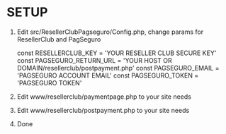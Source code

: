 SETUP
=====

1. Edit src/ResellerClubPagseguro/Config.php, change params for ResellerClub and PagSeguro

    const RESELLERCLUB_KEY = 'YOUR RESELLER CLUB SECURE KEY'
    const PAGSEGURO_RETURN_URL = 'YOUR HOST OR DOMAIN/resellerclub/postpayment.php'
    const PAGSEGURO_EMAIL = 'PAGSEGURO ACCOUNT EMAIL'
    const PAGSEGURO_TOKEN = 'PAGSEGURO TOKEN'

2. Edit www/resellerclub/paymentpage.php to your site needs

3. Edit www/resellerclub/postpayment.php to your site needs

4. Done
